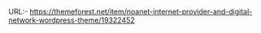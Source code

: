URL:- https://themeforest.net/item/noanet-internet-provider-and-digital-network-wordpress-theme/19322452<br>
